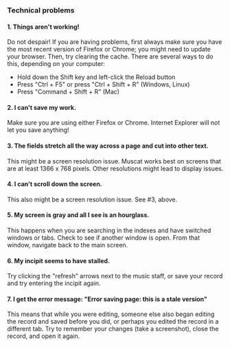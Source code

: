 ### Technical problems

#### 1. Things aren't working!

Do not despair! If you are having problems, first always make sure you have the most recent version of Firefox or
Chrome; you might need to update your browser. Then, try clearing the cache. There are several ways to do this,
depending on your computer:
- Hold down the Shift key and left-click the Reload button
- Press "Ctrl + F5" or press "Ctrl + Shift + R" (Windows, Linux)
- Press "Command + Shift + R" (Mac)

#### 2. I can't save my work.

Make sure you are using either Firefox or Chrome. Internet Explorer will not let you save anything!

#### 3. The fields stretch all the way across a page and cut into other text.

This might be a screen resolution issue. Muscat works best on screens that are at least 1366 x 768 pixels. Other
resolutions might lead to display issues.

#### 4. I can't scroll down the screen.

This also might be a screen resolution issue. See \#3, above.

#### 5. My screen is gray and all I see is an hourglass.

This happens when you are searching in the indexes and have switched windows or tabs. Check to see if another window is open. From that window, navigate
back to the main screen.

#### 6. My incipit seems to have stalled.

Try clicking the "refresh" arrows next to the music staff, or save your record and try entering the incipit again.

#### 7. I get the error message: "Error saving page: this is a stale version"

This means that while you were editing, someone else also began editing the record and saved before you did, or perhaps you edited the record in a different tab. Try to
remember your changes (take a screenshot), close the record, and open it again.
